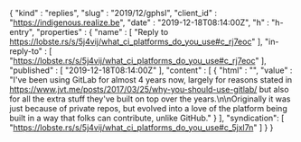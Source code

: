 {
  "kind" : "replies",
  "slug" : "2019/12/gphsl",
  "client_id" : "https://indigenous.realize.be",
  "date" : "2019-12-18T08:14:00Z",
  "h" : "h-entry",
  "properties" : {
    "name" : [ "Reply to https://lobste.rs/s/5j4vij/what_ci_platforms_do_you_use#c_rj7eoc" ],
    "in-reply-to" : [ "https://lobste.rs/s/5j4vij/what_ci_platforms_do_you_use#c_rj7eoc" ],
    "published" : [ "2019-12-18T08:14:00Z" ],
    "content" : [ {
      "html" : "",
      "value" : "I've been using GitLab for almost 4 years now, largely for reasons stated in https://www.jvt.me/posts/2017/03/25/why-you-should-use-gitlab/ but also for all the extra stuff they've built on top over the years.\n\nOriginally it was just because of private repos, but evolved into a love of the platform being built in a way that folks can contribute, unlike GitHub."
    } ],
    "syndication": [
      "https://lobste.rs/s/5j4vij/what_ci_platforms_do_you_use#c_5jxl7n"
    ]
  }
}

